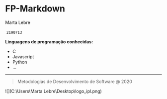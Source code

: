 # FP-Markdown

Marta Lebre

​	`2190713`



**Linguagens de programação conhecidas:**

* C
* Javascript
* Python
* ...

-----

> Metodologias de Desenvolvimento de Software @ 2020

![](C:\Users\Marta Lebre\Desktop\logo_ipl.png)

